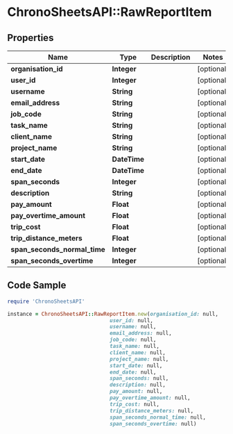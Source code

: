 # ChronoSheetsAPI::RawReportItem

## Properties

Name | Type | Description | Notes
------------ | ------------- | ------------- | -------------
**organisation_id** | **Integer** |  | [optional] 
**user_id** | **Integer** |  | [optional] 
**username** | **String** |  | [optional] 
**email_address** | **String** |  | [optional] 
**job_code** | **String** |  | [optional] 
**task_name** | **String** |  | [optional] 
**client_name** | **String** |  | [optional] 
**project_name** | **String** |  | [optional] 
**start_date** | **DateTime** |  | [optional] 
**end_date** | **DateTime** |  | [optional] 
**span_seconds** | **Integer** |  | [optional] 
**description** | **String** |  | [optional] 
**pay_amount** | **Float** |  | [optional] 
**pay_overtime_amount** | **Float** |  | [optional] 
**trip_cost** | **Float** |  | [optional] 
**trip_distance_meters** | **Float** |  | [optional] 
**span_seconds_normal_time** | **Integer** |  | [optional] 
**span_seconds_overtime** | **Integer** |  | [optional] 

## Code Sample

```ruby
require 'ChronoSheetsAPI'

instance = ChronoSheetsAPI::RawReportItem.new(organisation_id: null,
                                 user_id: null,
                                 username: null,
                                 email_address: null,
                                 job_code: null,
                                 task_name: null,
                                 client_name: null,
                                 project_name: null,
                                 start_date: null,
                                 end_date: null,
                                 span_seconds: null,
                                 description: null,
                                 pay_amount: null,
                                 pay_overtime_amount: null,
                                 trip_cost: null,
                                 trip_distance_meters: null,
                                 span_seconds_normal_time: null,
                                 span_seconds_overtime: null)
```


